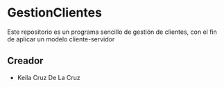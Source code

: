 # GestionClientes
Este repositorio es un programa sencillo de gestión de clientes, con el fin de aplicar un modelo cliente-servidor 

## Creador
+ Keila Cruz De La Cruz
